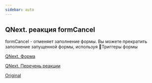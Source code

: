 ```yaml
---
sidebar: auto
---
```


## QNext. реакция formCancel

formCancel - отменяет заполнение формы. Вы можете прекратить заполнение запущенной формы, используя 🔗Триггеры формы



[QNext. Форма](/docs-test/ph/admin/forms-about)

[QNext. Перечень реакции](/docs-test/ph/reactions)

[Original](https://telegra.ph/QNext-admin-reaction-formCancel-05-09)